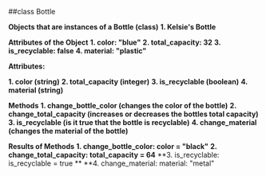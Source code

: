 ##class Bottle

**Objects that are instances of a Bottle (class)**
**1. Kelsie's Bottle**  

**Attributes of the Object**
**1. color: "blue"**
**2. total_capacity: 32**
**3. is_recyclable: false**
**4. material: "plastic"**


**Attributes:**  

**1. color (string)**
**2. total_capacity (integer)**
**3. is_recyclable (boolean)**
**4. material (string)**  

**Methods**
**1. change_bottle_color (changes the color of the bottle)**
**2. change_total_capacity (increases or decreases the bottles total capacity)**
**3. is_recyclable (is it true that the bottle is recyclable)**
**4. change_material (changes the material of the bottle)**  

**Results of Methods**
**1. change_bottle_color: color = "black"**
**2. change_total_capacity: total_capacity = 64**
**3. is_recyclable: is_recyclable =  true **
**4. change_material: material: "metal"
